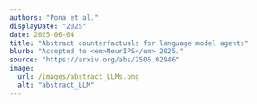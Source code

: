 ```yaml
---
authors: "Pona et al."
displayDate: "2025"
date: 2025-06-04
title: "Abstract counterfactuals for language model agents"
blurb: "Accepted to <em>NeurIPS</em> 2025."
source: "https://arxiv.org/abs/2506.02946"
image:
  url: /images/abstract_LLMs.png
  alt: "abstract_LLM"
---
```

